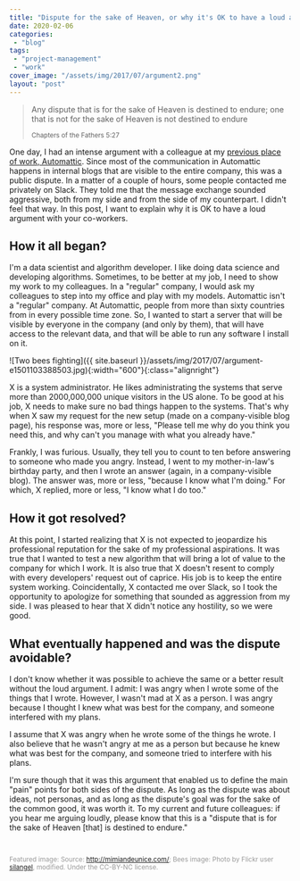 ```yaml
---
title: "Dispute for the sake of Heaven, or why it's OK to have a loud argument with your co-worker"
date: 2020-02-06
categories: 
 - "blog"
tags: 
 - "project-management"
 - "work"
cover_image: "/assets/img/2017/07/argument2.png"
layout: "post"
---
```


> 
> Any dispute that is for the sake of Heaven is destined to endure; one that is not for the sake of Heaven is not destined to endure  
> 
> <small>Chapters of the Fathers 5:27</small>

One day, I had an intense argument with a colleague at my [previous place of work, Automattic](https://gorelik.net/2020/01/13/how-i-got-a-dream-job-in-a-distributed-company-and-why-i-am-leaving-it/). Since most of the communication in Automattic happens in internal blogs that are visible to the entire company, this was a public dispute. In a matter of a couple of hours, some people contacted me privately on Slack. They told me that the message exchange sounded aggressive, both from my side and from the side of my counterpart. I didn't feel that way. In this post, I want to explain why it is OK to have a loud argument with your co-workers.

## How it all began?

I'm a data scientist and algorithm developer. I like doing data science and developing algorithms. Sometimes, to be better at my job, I need to show my work to my colleagues. In a "regular" company, I would ask my colleagues to step into my office and play with my models. Automattic isn't a "regular" company. At Automattic, people from more than sixty countries from in every possible time zone. So, I wanted to start a server that will be visible by everyone in the company (and only by them), that will have access to the relevant data, and that will be able to run any software I install on it.

![Two bees fighting]({{ site.baseurl }}/assets/img/2017/07/argument-e1501103388503.jpg){:width="600"}{:class="alignright"}

X is a system administrator. He likes administrating the systems that serve more than 2000,000,000 unique visitors in the US alone. To be good at his job, X needs to make sure no bad things happen to the systems. That's why when X saw my request for the new setup (made on a company-visible blog page), his response was, more or less, "Please tell me why do you think you need this, and why can't you manage with what you already have." 

Frankly, I was furious. Usually, they tell you to count to ten before answering to someone who made you angry. Instead, I went to my mother-in-law's birthday party, and then I wrote an answer (again, in a company-visible blog). The answer was, more or less, "because I know what I'm doing." For which, X replied, more or less, "I know what I do too."

## How it got resolved?

At this point, I started realizing that X is not expected to jeopardize his professional reputation for the sake of my professional aspirations. It was true that I wanted to test a new algorithm that will bring a lot of value to the company for which I work. It is also true that X doesn't resent to comply with every developers' request out of caprice. His job is to keep the entire system working. Coincidentally, X contacted me over Slack, so I took the opportunity to apologize for something that sounded as aggression from my side. I was pleased to hear that X didn't notice any hostility, so we were good.

## What eventually happened and was the dispute avoidable?

I don't know whether it was possible to achieve the same or a better result without the loud argument. I admit: I was angry when I wrote some of the things that I wrote. However, I wasn't mad at X as a person. I was angry because I thought I knew what was best for the company, and someone interfered with my plans.

I assume that X was angry when he wrote some of the things he wrote. I also believe that he wasn't angry at me as a person but because he knew what was best for the company, and someone tried to interfere with his plans.

I'm sure though that it was this argument that enabled us to define the main "pain" points for both sides of the dispute. As long as the dispute was about ideas, not personas, and as long as the dispute's goal was for the sake of the common good, it was worth it. To my current and future colleagues: if you hear me arguing loudly, please know that this is a "dispute that is for the sake of Heaven [that] is destined to endure."

<small><br>  
<span style="color:#999999">Featured image: Source: http://mimiandeunice.com/; Bees image: Photo by Flickr user <a href="https://www.flickr.com/photos/silangel/">silangel</a>, modified. Under the CC-BY-NC license.<br>  
</span><br>
</small>
